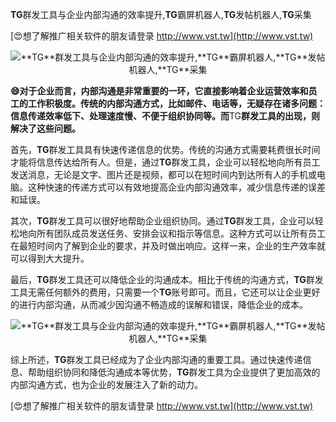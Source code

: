 **TG**群发工具与企业内部沟通的效率提升,**TG**霸屏机器人,**TG**发帖机器人,**TG**采集

[😍想了解推广相关软件的朋友请登录 http://www.vst.tw](http://www.vst.tw)

 <center><img src="https://vst.tw/MP4/tuiguang/png/2.png" alt="**TG**群发工具与企业内部沟通的效率提升,**TG**霸屏机器人,**TG**发帖机器人,**TG**采集"></center>

**😄对于企业而言，内部沟通是非常重要的一环，它直接影响着企业运营效率和员工的工作积极度。传统的内部沟通方式，比如邮件、电话等，无疑存在诸多问题：信息传递效率低下、处理速度慢、不便于组织协同等。而**TG**群发工具的出现，则解决了这些问题。**

首先，**TG**群发工具具有快速传递信息的优势。传统的沟通方式需要耗费很长时间才能将信息传达给所有人。但是，通过**TG**群发工具，企业可以轻松地向所有员工发送消息，无论是文字、图片还是视频，都可以在短时间内到达所有人的手机或电脑。这种快速的传递方式可以有效地提高企业内部沟通效率，减少信息传递的误差和延误。

其次，**TG**群发工具可以很好地帮助企业组织协同。通过**TG**群发工具，企业可以轻松地向所有团队成员发送任务、安排会议和指示等信息。这种方式可以让所有员工在最短时间内了解到企业的要求，并及时做出响应。这样一来，企业的生产效率就可以得到大大提升。

最后，**TG**群发工具还可以降低企业的沟通成本。相比于传统的沟通方式，**TG**群发工具无需任何额外的费用，只需要一个**TG**账号即可。而且，它还可以让企业更好的进行内部沟通，从而减少因沟通不畅造成的误解和错误，降低企业的成本。

 <center><img src="https://vst.tw/MP4/tuiguang/png/5.png" alt="**TG**群发工具与企业内部沟通的效率提升,**TG**霸屏机器人,**TG**发帖机器人,**TG**采集"></center>

综上所述，**TG**群发工具已经成为了企业内部沟通的重要工具。通过快速传递信息、帮助组织协同和降低沟通成本等优势，**TG**群发工具为企业提供了更加高效的内部沟通方式，也为企业的发展注入了新的动力。

[😍想了解推广相关软件的朋友请登录 http://www.vst.tw](http://www.vst.tw)



